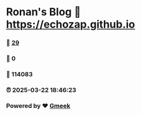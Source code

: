 # Ronan's Blog :link: https://echozap.github.io 
### :page_facing_up: [29](https://echozap.github.io/tag.html) 
### :speech_balloon: 0 
### :hibiscus: 114083 
### :alarm_clock: 2025-03-22 18:46:23 
### Powered by :heart: [Gmeek](https://github.com/Meekdai/Gmeek)
